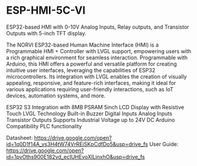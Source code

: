 # ESP-HMI-5C-VI
ESP32-based HMI with 0-10V Analog Inputs, Relay outputs, and Transistor Outputs with 5-inch TFT display.

The NORVI ESP32-based Human Machine Interface (HMI) is a Programmable HMI + Controller with LVGL support, empowering users with a rich graphical environment for seamless interaction. 
Programmable with Arduino, this HMI offers a powerful and versatile platform for creating intuitive user interfaces, leveraging the capabilities of ESP32 microcontrollers. 
Its integration with LVGL enables the creation of visually appealing, responsive, and feature-rich interfaces, making it ideal for various applications requiring user-friendly interactions, such as IoT devices, automation systems, and more.

ESP32 S3 Integration with 8MB PSRAM
5inch LCD Display with Resistive Touch
LVGL Technology
Built-in Buzzer
Digital Inputs
Analog Inputs
Transistor Outputs
Supports Industrial Voltage up to 24V DC
Arduino Compatibility
PLC functionality

Datasheet:   https://drive.google.com/open?id=1q0D1f14A_vs3H4tW74VrREiSKpCdfDo5&usp=drive_fs
User Guide:  https://drive.google.com/open?id=1pvOths900E182vd_ecIUHEvoXlLinxhO&usp=drive_fs
